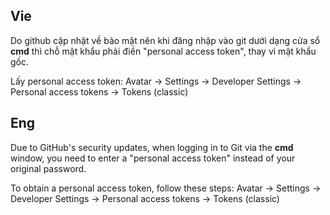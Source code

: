 ## Vie
Do github cập nhật về bảo mật nên khi đăng nhập vào git dưới dạng cửa sổ **cmd** thì chỗ mật khẩu phải điền "personal access token", thay vì mật khẩu gốc.

Lấy personal access token: Avatar -> Settings -> Developer Settings -> Personal access tokens -> Tokens (classic)
## Eng
Due to GitHub's security updates, when logging in to Git via the  **cmd**  window, you need to enter a "personal access token" instead of your original password.

To obtain a personal access token, follow these steps: Avatar -> Settings -> Developer Settings -> Personal access tokens -> Tokens (classic)
